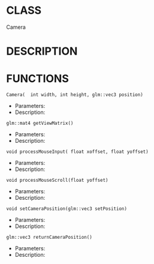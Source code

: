 # CLASS
Camera

# DESCRIPTION

# FUNCTIONS
`Camera(  int width, int height, glm::vec3 position)`
- Parameters:
- Description: 

`glm::mat4 getViewMatrix()`
- Parameters:
- Description: 

`void processMouseInput( float xoffset, float yoffset)`
- Parameters:
- Description: 

`void processMouseScroll(float yoffset)`
- Parameters:
- Description: 

`void setCameraPosition(glm::vec3 setPosition)`
- Parameters:
- Description: 

`glm::vec3 returnCameraPosition()`
- Parameters:
- Description: 